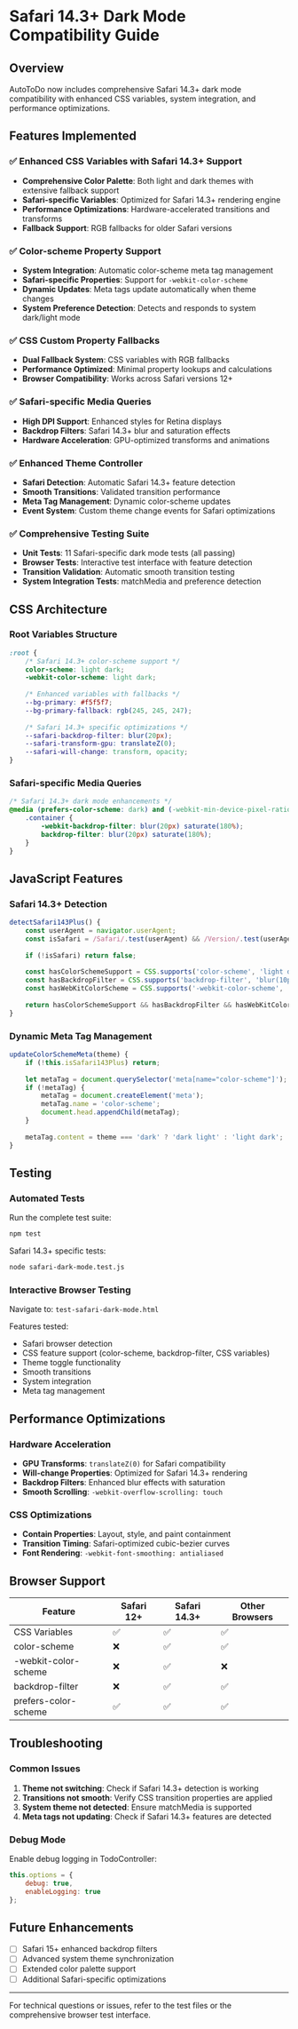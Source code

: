 # Safari 14.3+ Dark Mode Compatibility Guide

## Overview

AutoToDo now includes comprehensive Safari 14.3+ dark mode compatibility with enhanced CSS variables, system integration, and performance optimizations.

## Features Implemented

### ✅ Enhanced CSS Variables with Safari 14.3+ Support
- **Comprehensive Color Palette**: Both light and dark themes with extensive fallback support
- **Safari-specific Variables**: Optimized for Safari 14.3+ rendering engine
- **Performance Optimizations**: Hardware-accelerated transitions and transforms
- **Fallback Support**: RGB fallbacks for older Safari versions

### ✅ Color-scheme Property Support
- **System Integration**: Automatic color-scheme meta tag management
- **Safari-specific Properties**: Support for `-webkit-color-scheme`
- **Dynamic Updates**: Meta tags update automatically when theme changes
- **System Preference Detection**: Detects and responds to system dark/light mode

### ✅ CSS Custom Property Fallbacks
- **Dual Fallback System**: CSS variables with RGB fallbacks
- **Performance Optimized**: Minimal property lookups and calculations
- **Browser Compatibility**: Works across Safari versions 12+

### ✅ Safari-specific Media Queries
- **High DPI Support**: Enhanced styles for Retina displays
- **Backdrop Filters**: Safari 14.3+ blur and saturation effects
- **Hardware Acceleration**: GPU-optimized transforms and animations

### ✅ Enhanced Theme Controller
- **Safari Detection**: Automatic Safari 14.3+ feature detection
- **Smooth Transitions**: Validated transition performance
- **Meta Tag Management**: Dynamic color-scheme updates
- **Event System**: Custom theme change events for Safari optimizations

### ✅ Comprehensive Testing Suite
- **Unit Tests**: 11 Safari-specific dark mode tests (all passing)
- **Browser Tests**: Interactive test interface with feature detection
- **Transition Validation**: Automatic smooth transition testing
- **System Integration Tests**: matchMedia and preference detection

## CSS Architecture

### Root Variables Structure
```css
:root {
    /* Safari 14.3+ color-scheme support */
    color-scheme: light dark;
    -webkit-color-scheme: light dark;
    
    /* Enhanced variables with fallbacks */
    --bg-primary: #f5f5f7;
    --bg-primary-fallback: rgb(245, 245, 247);
    
    /* Safari 14.3+ specific optimizations */
    --safari-backdrop-filter: blur(20px);
    --safari-transform-gpu: translateZ(0);
    --safari-will-change: transform, opacity;
}
```

### Safari-specific Media Queries
```css
/* Safari 14.3+ dark mode enhancements */
@media (prefers-color-scheme: dark) and (-webkit-min-device-pixel-ratio: 1) {
    .container {
        -webkit-backdrop-filter: blur(20px) saturate(180%);
        backdrop-filter: blur(20px) saturate(180%);
    }
}
```

## JavaScript Features

### Safari 14.3+ Detection
```javascript
detectSafari143Plus() {
    const userAgent = navigator.userAgent;
    const isSafari = /Safari/.test(userAgent) && /Version/.test(userAgent);
    
    if (!isSafari) return false;
    
    const hasColorSchemeSupport = CSS.supports('color-scheme', 'light dark');
    const hasBackdropFilter = CSS.supports('backdrop-filter', 'blur(10px)');
    const hasWebKitColorScheme = CSS.supports('-webkit-color-scheme', 'light dark');
    
    return hasColorSchemeSupport && hasBackdropFilter && hasWebKitColorScheme;
}
```

### Dynamic Meta Tag Management
```javascript
updateColorSchemeMeta(theme) {
    if (!this.isSafari143Plus) return;
    
    let metaTag = document.querySelector('meta[name="color-scheme"]');
    if (!metaTag) {
        metaTag = document.createElement('meta');
        metaTag.name = 'color-scheme';
        document.head.appendChild(metaTag);
    }
    
    metaTag.content = theme === 'dark' ? 'dark light' : 'light dark';
}
```

## Testing

### Automated Tests
Run the complete test suite:
```bash
npm test
```

Safari 14.3+ specific tests:
```bash
node safari-dark-mode.test.js
```

### Interactive Browser Testing
Navigate to: `test-safari-dark-mode.html`

Features tested:
- Safari browser detection
- CSS feature support (color-scheme, backdrop-filter, CSS variables)
- Theme toggle functionality
- Smooth transitions
- System integration
- Meta tag management

## Performance Optimizations

### Hardware Acceleration
- **GPU Transforms**: `translateZ(0)` for Safari compatibility
- **Will-change Properties**: Optimized for Safari 14.3+ rendering
- **Backdrop Filters**: Enhanced blur effects with saturation
- **Smooth Scrolling**: `-webkit-overflow-scrolling: touch`

### CSS Optimizations
- **Contain Properties**: Layout, style, and paint containment
- **Transition Timing**: Safari-optimized cubic-bezier curves
- **Font Rendering**: `-webkit-font-smoothing: antialiased`

## Browser Support

| Feature | Safari 12+ | Safari 14.3+ | Other Browsers |
|---------|-------------|---------------|----------------|
| CSS Variables | ✅ | ✅ | ✅ |
| color-scheme | ❌ | ✅ | ✅ |
| -webkit-color-scheme | ❌ | ✅ | ❌ |
| backdrop-filter | ❌ | ✅ | ✅ |
| prefers-color-scheme | ✅ | ✅ | ✅ |

## Troubleshooting

### Common Issues

1. **Theme not switching**: Check if Safari 14.3+ detection is working
2. **Transitions not smooth**: Verify CSS transition properties are applied
3. **System theme not detected**: Ensure matchMedia is supported
4. **Meta tags not updating**: Check if Safari 14.3+ features are detected

### Debug Mode
Enable debug logging in TodoController:
```javascript
this.options = {
    debug: true,
    enableLogging: true
};
```

## Future Enhancements

- [ ] Safari 15+ enhanced backdrop filters
- [ ] Advanced system theme synchronization
- [ ] Extended color palette support
- [ ] Additional Safari-specific optimizations

---

For technical questions or issues, refer to the test files or the comprehensive browser test interface.